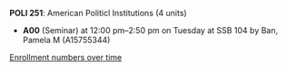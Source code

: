 **POLI 251**: American Politicl Institutions (4 units)

- **A00** (Seminar) at 12:00 pm–2:50 pm on Tuesday at SSB 104 by Ban, Pamela M (A15755344)

[Enrollment numbers over time](./POLI251.tsv)
